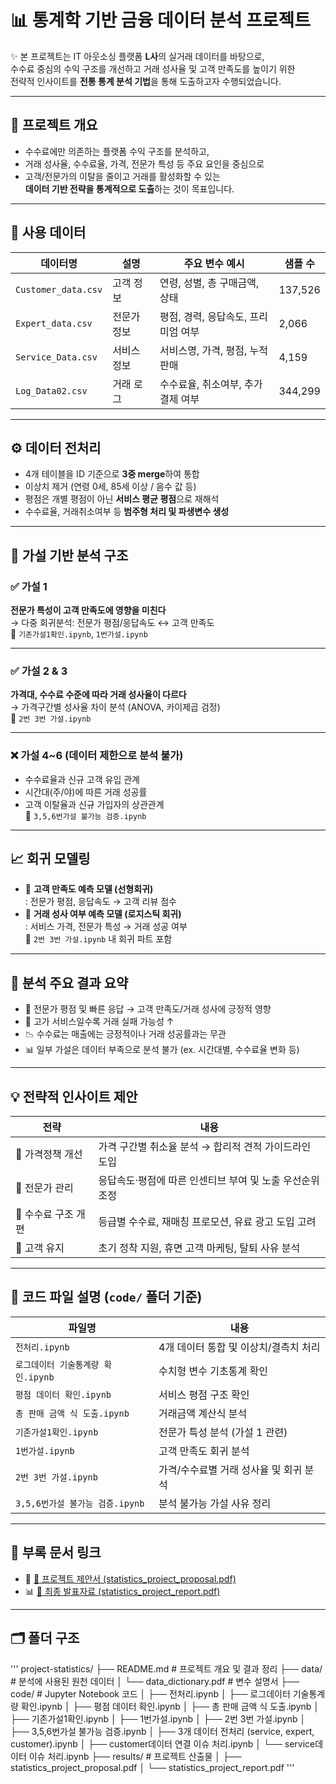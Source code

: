 # 📊 통계학 기반 금융 데이터 분석 프로젝트

✨ 본 프로젝트는 IT 아웃소싱 플랫폼 **L사**의 실거래 데이터를 바탕으로,  
수수료 중심의 수익 구조를 개선하고 거래 성사율 및 고객 만족도를 높이기 위한  
전략적 인사이트를 **전통 통계 분석 기법**을 통해 도출하고자 수행되었습니다.

---

## 📌 프로젝트 개요

- 수수료에만 의존하는 플랫폼 수익 구조를 분석하고,  
- 거래 성사율, 수수료율, 가격, 전문가 특성 등 주요 요인을 중심으로  
- 고객/전문가의 이탈을 줄이고 거래를 활성화할 수 있는  
  **데이터 기반 전략을 통계적으로 도출**하는 것이 목표입니다.

---

## 🧩 사용 데이터

| 데이터명 | 설명 | 주요 변수 예시 | 샘플 수 |
|----------|------|----------------|--------|
| `Customer_data.csv` | 고객 정보 | 연령, 성별, 총 구매금액, 상태 | 137,526 |
| `Expert_data.csv` | 전문가 정보 | 평점, 경력, 응답속도, 프리미엄 여부 | 2,066 |
| `Service_Data.csv` | 서비스 정보 | 서비스명, 가격, 평점, 누적 판매 | 4,159 |
| `Log_Data02.csv` | 거래 로그 | 수수료율, 취소여부, 추가결제 여부 | 344,299 |

---

## ⚙️ 데이터 전처리

- 4개 테이블을 ID 기준으로 **3중 merge**하여 통합
- 이상치 제거 (연령 0세, 85세 이상 / 음수 값 등)
- 평점은 개별 평점이 아닌 **서비스 평균 평점**으로 재해석
- 수수료율, 거래취소여부 등 **범주형 처리 및 파생변수 생성**

---

## 📑 가설 기반 분석 구조

### ✅ 가설 1
**전문가 특성이 고객 만족도에 영향을 미친다**  
→ 다중 회귀분석: 전문가 평점/응답속도 ↔ 고객 만족도  
📂 `기존가설1확인.ipynb`, `1번가설.ipynb`

---

### ✅ 가설 2 & 3
**가격대, 수수료 수준에 따라 거래 성사율이 다르다**  
→ 가격구간별 성사율 차이 분석 (ANOVA, 카이제곱 검정)  
📂 `2번 3번 가설.ipynb`

---

### ❌ 가설 4~6 (데이터 제한으로 분석 불가)
- 수수료율과 신규 고객 유입 관계  
- 시간대(주/야)에 따른 거래 성공률  
- 고객 이탈율과 신규 가입자의 상관관계  
📂 `3,5,6번가설 불가능 검증.ipynb`

---

## 📈 회귀 모델링

- 🎯 **고객 만족도 예측 모델 (선형회귀)**  
  : 전문가 평점, 응답속도 → 고객 리뷰 점수  
- 🎯 **거래 성사 여부 예측 모델 (로지스틱 회귀)**  
  : 서비스 가격, 전문가 특성 → 거래 성공 여부  
📂 `2번 3번 가설.ipynb` 내 회귀 파트 포함

---

## 🧠 분석 주요 결과 요약

- 💬 전문가 평점 및 빠른 응답 → 고객 만족도/거래 성사에 긍정적 영향  
- 💸 고가 서비스일수록 거래 실패 가능성 ↑  
- 📉 수수료는 매출에는 긍정적이나 거래 성공률과는 무관  
- 📊 일부 가설은 데이터 부족으로 분석 불가 (ex. 시간대별, 수수료율 변화 등)

---

## 💡 전략적 인사이트 제안

| 전략 | 내용 |
|------|------|
| 🎯 가격정책 개선 | 가격 구간별 취소율 분석 → 합리적 견적 가이드라인 도입 |
| 🎯 전문가 관리 | 응답속도·평점에 따른 인센티브 부여 및 노출 우선순위 조정 |
| 🎯 수수료 구조 개편 | 등급별 수수료, 재매칭 프로모션, 유료 광고 도입 고려 |
| 🎯 고객 유지 | 초기 정착 지원, 휴면 고객 마케팅, 탈퇴 사유 분석 |

---

## 📒 코드 파일 설명 (`code/` 폴더 기준)

| 파일명 | 내용 |
|--------|------|
| `전처리.ipynb` | 4개 데이터 통합 및 이상치/결측치 처리 |
| `로그데이터 기술통계량 확인.ipynb` | 수치형 변수 기초통계 확인 |
| `평점 데이터 확인.ipynb` | 서비스 평점 구조 확인 |
| `총 판매 금액 식 도출.ipynb` | 거래금액 계산식 분석 |
| `기존가설1확인.ipynb` | 전문가 특성 분석 (가설 1 관련) |
| `1번가설.ipynb` | 고객 만족도 회귀 분석 |
| `2번 3번 가설.ipynb` | 가격/수수료별 거래 성사율 및 회귀 분석 |
| `3,5,6번가설 불가능 검증.ipynb` | 분석 불가능 가설 사유 정리 |

---

## 📄 부록 문서 링크

- 📘 [📕 프로젝트 제안서 (statistics_project_proposal.pdf)](./results/statistics_project_proposal.pdf)  
- 📊 [📕 최종 발표자료 (statistics_project_report.pdf)](./results/statistics_project_report.pdf)

---

## 🗂 폴더 구조

'''
project-statistics/
├── README.md # 프로젝트 개요 및 결과 정리
├── data/ # 분석에 사용된 원천 데이터
│ └── data_dictionary.pdf # 변수 설명서
├── code/ # Jupyter Notebook 코드
│ ├── 전처리.ipynb
│ ├── 로그데이터 기술통계량 확인.ipynb
│ ├── 평점 데이터 확인.ipynb
│ ├── 총 판매 금액 식 도출.ipynb
│ ├── 기존가설1확인.ipynb
│ ├── 1번가설.ipynb
│ ├── 2번 3번 가설.ipynb
│ ├── 3,5,6번가설 불가능 검증.ipynb
│ ├── 3개 데이터 전처리 (service, expert, customer).ipynb
│ ├── customer데이터 연결 이슈 처리.ipynb
│ └── service데이터 이슈 처리.ipynb
├── results/ # 프로젝트 산출물
│ ├── statistics_project_proposal.pdf
│ └── statistics_project_report.pdf
'''
